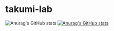 # takumi-lab  
![Anurag's GitHub stats](https://github-readme-stats.vercel.app/api?username=TakumiOkawa12&show_icons=true&theme=radical)
[![Anurag's GitHub stats](https://github-readme-stats.vercel.app/api?username=TakumiOkawa12)](https://github.com/anuraghazra/github-readme-stats)
